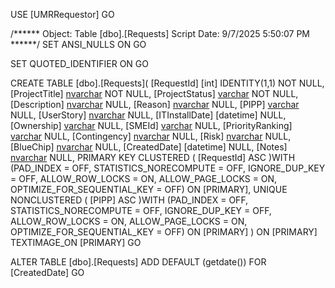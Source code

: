 
USE [UMRRequestor]
GO

/****** Object:  Table [dbo].[Requests]    Script Date: 9/7/2025 5:50:07 PM ******/
SET ANSI_NULLS ON
GO

SET QUOTED_IDENTIFIER ON
GO

CREATE TABLE [dbo].[Requests](
	[RequestId] [int] IDENTITY(1,1) NOT NULL,
	[ProjectTitle] [nvarchar](255) NOT NULL,
	[ProjectStatus] [varchar](50) NOT NULL,
	[Description] [nvarchar](max) NULL,
	[Reason] [nvarchar](max) NULL,
	[PIPP] [varchar](50) NULL,
	[UserStory] [nvarchar](max) NULL,
	[ITInstallDate] [datetime] NULL,
	[Ownership] [varchar](100) NULL,
	[SMEId] [varchar](50) NULL,
	[PriorityRanking] [varchar](100) NULL,
	[Contingency] [nvarchar](255) NULL,
	[Risk] [nvarchar](255) NULL,
	[BlueChip] [nvarchar](255) NULL,
	[CreatedDate] [datetime] NULL,
	[Notes] [nvarchar](100) NULL,
PRIMARY KEY CLUSTERED 
(
	[RequestId] ASC
)WITH (PAD_INDEX = OFF, STATISTICS_NORECOMPUTE = OFF, IGNORE_DUP_KEY = OFF, ALLOW_ROW_LOCKS = ON, ALLOW_PAGE_LOCKS = ON, OPTIMIZE_FOR_SEQUENTIAL_KEY = OFF) ON [PRIMARY],
UNIQUE NONCLUSTERED 
(
	[PIPP] ASC
)WITH (PAD_INDEX = OFF, STATISTICS_NORECOMPUTE = OFF, IGNORE_DUP_KEY = OFF, ALLOW_ROW_LOCKS = ON, ALLOW_PAGE_LOCKS = ON, OPTIMIZE_FOR_SEQUENTIAL_KEY = OFF) ON [PRIMARY]
) ON [PRIMARY] TEXTIMAGE_ON [PRIMARY]
GO

ALTER TABLE [dbo].[Requests] ADD  DEFAULT (getdate()) FOR [CreatedDate]
GO


